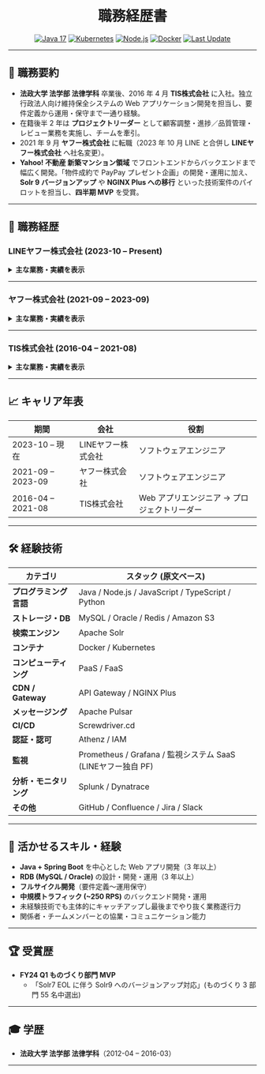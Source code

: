 <!-- =========================================================
README.md ─ 原文準拠・フル情報版（スタイル保持）
========================================================= -->

<h1 align="center">職務経歴書</h1>

<p align="center">
  <!-- Tech / profile badges (原文にある技術のみ表示) -->
  <a href="https://openjdk.org/"><img src="https://img.shields.io/badge/Java-17-blue?logo=openjdk" alt="Java&nbsp;17"></a>
  <a href="https://kubernetes.io/"><img src="https://img.shields.io/badge/Kubernetes-blue?logo=kubernetes" alt="Kubernetes"></a>
  <a href="https://nodejs.org/"><img src="https://img.shields.io/badge/Node.js-green?logo=node.js" alt="Node.js"></a>
  <a href="https://docs.docker.com/"><img src="https://img.shields.io/badge/Docker-blue?logo=docker" alt="Docker"></a>
  <a href="https://img.shields.io/github/last-commit/toranoko114/resume">
    <img src="https://img.shields.io/github/last-commit/toranoko114/resume?label=Last%20Update" alt="Last&nbsp;Update">
  </a>
</p>

---

## 📝 職務要約
- **法政大学 法学部 法律学科** 卒業後、2016 年 4 月 **TIS株式会社** に入社。独立行政法人向け維持保全システムの Web アプリケーション開発を担当し、要件定義から運用・保守まで一通り経験。  
- 在籍後半 2 年は **プロジェクトリーダー** として顧客調整・進捗／品質管理・レビュー業務を実施し、チームを牽引。  
- 2021 年 9 月 **ヤフー株式会社** に転職（2023 年 10 月 LINE と合併し **LINEヤフー株式会社** へ社名変更）。  
- **Yahoo! 不動産 新築マンション領域** でフロントエンドからバックエンドまで幅広く開発。「物件成約で PayPay プレゼント企画」の開発・運用に加え、**Solr 9 バージョンアップ** や **NGINX Plus への移行** といった技術案件のパイロットを担当し、**四半期 MVP** を受賞。  

---

## 🏢 職務経歴

### LINEヤフー株式会社 (2023-10 – Present)
<details>
<summary><strong>主な業務・実績を表示</strong></summary>

| # | テーマ | 概要・成果 |
|:-:|-------|-----------|
| 1 | 物件数 No.1 奪還<br>公式サイトクロール対応 | - SUUMO へ奪われた物件数首位を奪還するための大規模改修<br>- フロントほぼ全画面（**約 200 ファイル**）を修正<br>- **1 週間前倒し**で無事故リリースし、翌週首位奪還を達成 |
| 2 | 社内プラットフォーム<br>(Kong→NGINX Plus) 移行 | - Internet 公開ドメイン **10 件** を対象に移行<br>- パイロット 1 ドメイン完了後にドキュメント／テスト／CI/CD を整備<br>- すべてのサービスを **無事故** でリリース完遂 |
| 3 | List-Unsubscribe 対応 | - Gmail ガイドライン対応でメールヘッダを追加<br>- **MQ → FaaS** のイベントドリブン構成でオプトアウト自動処理<br>- 個人情報案件として情報セキュリティ責任者レビューを実施 |
| 4 | Solr 7 → 9 バージョンアップ | - 21 コア中 1 コアをパイロットで担当（Solr 未経験からキャッチアップ）<br>- ドキュメント整備で後続コアの工数を **30→9 人日 (約 30% 減)** に短縮<br>- 期限内・無事故リリース |
| 5 | プライベート Kubernetes 移行 | - 新築マンション領域のパイロットを担当し **無事故完遂**<br>- 移行ノウハウを社員／業務委託メンバーへ展開 |
| 6 | E2E テスト導入 &<br>Change Lead Time 改善 | - 資料請求・見学予約フローに自動リグレッションテストを導入<br>- ブランチ戦略を **Git Flow → GitHub Flow** へ変更し、<br>前年同期比 **21%**, 直近 3 か月比 **60%** の CLT 削減を達成 |

</details>

---

### ヤフー株式会社 (2021-09 – 2023-09)
<details>
<summary><strong>主な業務・実績を表示</strong></summary>

| # | テーマ | 概要・成果 |
|:-:|-------|-----------|
| 1 | 物件成約で PayPay<br>プレゼント企画 (第1–4弾) | - **第1弾:** 新規バッチ機能を設計〜運用（排他制御・トランザクション管理を重視）<br>- **第2弾:** ユーザリスト自動抽出機能で通知業務を効率化<br>- **第3弾:** 約 **5 人月** の開発ディレクション／設計／運用を担当<br>- **第4弾:** 要件定義フェーズに早期介入し手戻りゼロ・テスト工数削減 |
| 2 | アプリ誤問合せ事故<br>ポストモーテム | - 本番誤問合せ事故の応急処置・事故レビュー・再発防止を実施<br>- WEB チームとアプリチームの橋渡しを担当し、再発ゼロを継続 |
| 3 | Java 17 + Spring Boot 3<br>バージョンアップ | - 自担当 **2 リポジトリ**＋委託 **8 リポジトリ** を期限内・無事故で移行 |

</details>

---

### TIS株式会社 (2016-04 – 2021-08)
<details>
<summary><strong>主な業務・実績を表示</strong></summary>

| # | テーマ | 概要・成果 |
|:-:|-------|-----------|
| 1 | プロジェクトマネジメント | - 2 億円規模 PJ を対象に **PJ 計画・仕様調整・原価／進捗／品質管理** を実施し完遂 |
| 2 | 要件定義・設計 | - 要件定義、基本設計、詳細設計の作成およびレビュー |
| 3 | 実装・テスト | - 実装／レビュー、テスト計画策定・仕様書作成・試験実施を担当 |

</details>

---

## 📈 キャリア年表

| 期間 | 会社 | 役割 |
|------|------|------|
| 2023-10 – 現在 | LINEヤフー株式会社 | ソフトウェアエンジニア |
| 2021-09 – 2023-09 | ヤフー株式会社 | ソフトウェアエンジニア |
| 2016-04 – 2021-08 | TIS株式会社 | Web アプリエンジニア → プロジェクトリーダー |

---

## 🛠️ 経験技術
| カテゴリ | スタック (原文ベース) |
|---|---|
| **プログラミング言語** | Java / Node.js / JavaScript / TypeScript / Python |
| **ストレージ・DB** | MySQL / Oracle / Redis / Amazon S3 |
| **検索エンジン** | Apache Solr |
| **コンテナ** | Docker / Kubernetes |
| **コンピューティング** | PaaS / FaaS |
| **CDN / Gateway** | API Gateway / NGINX Plus |
| **メッセージング** | Apache Pulsar |
| **CI/CD** | Screwdriver.cd |
| **認証・認可** | Athenz / IAM |
| **監視** | Prometheus / Grafana / 監視システム SaaS (LINEヤフー独自 PF) |
| **分析・モニタリング** | Splunk / Dynatrace |
| **その他** | GitHub / Confluence / Jira / Slack |

---

## 💪 活かせるスキル・経験
- **Java + Spring Boot** を中心とした Web アプリ開発（3 年以上）  
- **RDB (MySQL / Oracle)** の設計・開発・運用（3 年以上）  
- **フルサイクル開発**（要件定義〜運用保守）  
- **中規模トラフィック (~250 RPS)** のバックエンド開発・運用  
- 未経験技術でも主体的にキャッチアップし最後までやり抜く業務遂行力  
- 関係者・チームメンバーとの協業・コミュニケーション能力  

---

## 🏆 受賞歴
- **FY24 Q1 ものづくり部門 MVP**  
  - 「Solr7 EOL に伴う Solr9 へのバージョンアップ対応」(ものづくり 3 部門 55 名中選出)

---

## 🎓 学歴
- **法政大学 法学部 法律学科**（2012-04 – 2016-03）

---
